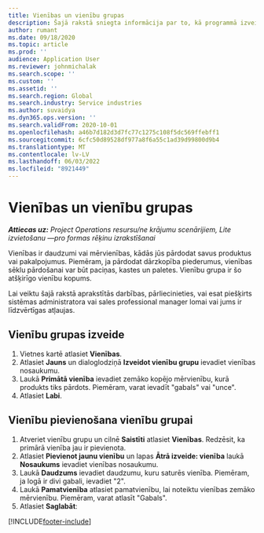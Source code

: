 ```yaml
---
title: Vienības un vienību grupas
description: Šajā rakstā sniegta informācija par to, kā programmā izveidot vienības un vienību grupas Dynamics 365 Project Operations.
author: rumant
ms.date: 09/18/2020
ms.topic: article
ms.prod: ''
audience: Application User
ms.reviewer: johnmichalak
ms.search.scope: ''
ms.custom: ''
ms.assetid: ''
ms.search.region: Global
ms.search.industry: Service industries
ms.author: suvaidya
ms.dyn365.ops.version: ''
ms.search.validFrom: 2020-10-01
ms.openlocfilehash: a46b7d182d3d7fc77c1275c108f5dc569ffebff1
ms.sourcegitcommit: 6cfc50d89528df977a8f6a55c1ad39d99800d9b4
ms.translationtype: MT
ms.contentlocale: lv-LV
ms.lasthandoff: 06/03/2022
ms.locfileid: "8921449"
---
```

# <a name="units-and-unit-groups"></a>Vienības un vienību grupas

_**Attiecas uz:** Project Operations resursu/ne krājumu scenārijiem, Lite izvietošanu —pro formas rēķinu izrakstīšanai_

Vienības ir daudzumi vai mērvienības, kādās jūs pārdodat savus produktus vai pakalpojumus. Piemēram, ja pārdodat dārzkopība piederumus, vienības sēklu pārdošanai var būt paciņas, kastes un paletes. Vienību grupa ir šo atšķirīgo vienību kopums.

Lai veiktu šajā rakstā aprakstītās darbības, pārliecinieties, vai esat piešķirts sistēmas administratora vai sales professional manager lomai vai jums ir līdzvērtīgas atļaujas.

## <a name="create-a-unit-group"></a>Vienību grupas izveide

1. Vietnes kartē atlasiet **Vienības**.
2. Atlasiet **Jauns** un dialoglodziņā **Izveidot vienību grupu** ievadiet vienības nosaukumu.
3. Laukā **Primātā vienība** ievadiet zemāko kopējo mērvienību, kurā produkts tiks pārdots. Piemēram, varat ievadīt "gabals" vai "unce".
4. Atlasiet **Labi**.

## <a name="add-units-to-a-unit-group"></a>Vienību pievienošana vienību grupai

1. Atveriet vienību grupu un cilnē **Saistīti** atlasiet **Vienības**. Redzēsit, ka primārā vienība jau ir pievienota.
2. Atlasiet **Pievienot jaunu vienību** un lapas **Ātrā izveide: vienība** laukā **Nosaukums** ievadiet vienības nosaukumu.
3. Laukā **Daudzums** ievadiet daudzumu, kuru saturēs vienība. Piemēram, ja logā ir divi gabali, ievadiet "2". 
4. Laukā **Pamatvienība** atlasiet pamatvienību, lai noteiktu vienības zemāko mērvienību. Piemēram, varat atlasīt "Gabals".
5. Atlasiet **Saglabāt**:


[!INCLUDE[footer-include](../includes/footer-banner.md)]